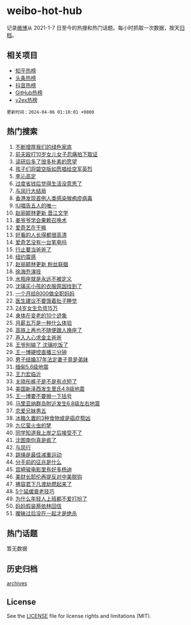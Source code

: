 # weibo-hot-hub

记录[微博](https://www.weibo.com)从 2021-1-7 日至今的热搜和热门话题。每小时抓取一次数据，按天[归档](archives)。

## 相关项目

- [知乎热榜](https://github.com/lonnyzhang423/zhihu-hot-hub)
- [头条热榜](https://github.com/lonnyzhang423/toutiao-hot-hub)
- [抖音热榜](https://github.com/lonnyzhang423/douyin-hot-hub)
- [GitHub热榜](https://github.com/lonnyzhang423/github-hot-hub)
- [v2ex热榜](https://github.com/lonnyzhang423/v2ex-hot-hub)


`更新时间：2024-04-06 01:10:01 +0800`

## 热门搜索

1. [不断增厚我们的绿色家底](https://m.weibo.cn/search?containerid=100103type%3D1%26t%3D10%26q%3D%23%E4%B8%8D%E6%96%AD%E5%A2%9E%E5%8E%9A%E6%88%91%E4%BB%AC%E7%9A%84%E7%BB%BF%E8%89%B2%E5%AE%B6%E5%BA%95%23&stream_entry_id=51&isnewpage=1&extparam=seat%3D1%26pos%3D0%26c_type%3D51%26cate%3D10103%26dgr%3D0%26stream_entry_id%3D51%26q%3D%2523%25E4%25B8%258D%25E6%2596%25AD%25E5%25A2%259E%25E5%258E%259A%25E6%2588%2591%25E4%25BB%25AC%25E7%259A%2584%25E7%25BB%25BF%25E8%2589%25B2%25E5%25AE%25B6%25E5%25BA%2595%2523%26filter_type%3Drealtimehot%26display_time%3D1712337000%26pre_seqid%3D171233700026601330926)
1. [前夫殴打10岁女儿女子忍痛拍下取证](https://m.weibo.cn/search?containerid=100103type%3D1%26t%3D10%26q%3D%23%E5%89%8D%E5%A4%AB%E6%AE%B4%E6%89%9310%E5%B2%81%E5%A5%B3%E5%84%BF%E5%A5%B3%E5%AD%90%E5%BF%8D%E7%97%9B%E6%8B%8D%E4%B8%8B%E5%8F%96%E8%AF%81%23&stream_entry_id=31&isnewpage=1&extparam=seat%3D1%26pos%3D0%26flag%3D2%26q%3D%2523%25E5%2589%258D%25E5%25A4%25AB%25E6%25AE%25B4%25E6%2589%259310%25E5%25B2%2581%25E5%25A5%25B3%25E5%2584%25BF%25E5%25A5%25B3%25E5%25AD%2590%25E5%25BF%258D%25E7%2597%259B%25E6%258B%258D%25E4%25B8%258B%25E5%258F%2596%25E8%25AF%2581%2523%26realpos%3D1%26band_rank%3D1%26c_type%3D31%26dgr%3D0%26cate%3D5001%26stream_entry_id%3D31%26lcate%3D5001%26filter_type%3Drealtimehot%26display_time%3D1712337000%26pre_seqid%3D171233700026601330926)
1. [读研后多了很多朴素的愿望](https://m.weibo.cn/search?containerid=100103type%3D1%26t%3D10%26q%3D%23%E8%AF%BB%E7%A0%94%E5%90%8E%E5%A4%9A%E4%BA%86%E5%BE%88%E5%A4%9A%E6%9C%B4%E7%B4%A0%E7%9A%84%E6%84%BF%E6%9C%9B%23&stream_entry_id=31&isnewpage=1&extparam=seat%3D1%26pos%3D1%26flag%3D2%26q%3D%2523%25E8%25AF%25BB%25E7%25A0%2594%25E5%2590%258E%25E5%25A4%259A%25E4%25BA%2586%25E5%25BE%2588%25E5%25A4%259A%25E6%259C%25B4%25E7%25B4%25A0%25E7%259A%2584%25E6%2584%25BF%25E6%259C%259B%2523%26realpos%3D2%26band_rank%3D2%26c_type%3D31%26dgr%3D0%26cate%3D5001%26stream_entry_id%3D31%26lcate%3D5001%26filter_type%3Drealtimehot%26display_time%3D1712337000%26pre_seqid%3D171233700026601330926)
1. [孩子们将碧空版如愿唱给空军英烈](https://m.weibo.cn/search?containerid=100103type%3D1%26t%3D10%26q%3D%23%E5%AD%A9%E5%AD%90%E4%BB%AC%E5%B0%86%E7%A2%A7%E7%A9%BA%E7%89%88%E5%A6%82%E6%84%BF%E5%94%B1%E7%BB%99%E7%A9%BA%E5%86%9B%E8%8B%B1%E7%83%88%23&stream_entry_id=31&isnewpage=1&extparam=seat%3D1%26pos%3D2%26flag%3D0%26q%3D%2523%25E5%25AD%25A9%25E5%25AD%2590%25E4%25BB%25AC%25E5%25B0%2586%25E7%25A2%25A7%25E7%25A9%25BA%25E7%2589%2588%25E5%25A6%2582%25E6%2584%25BF%25E5%2594%25B1%25E7%25BB%2599%25E7%25A9%25BA%25E5%2586%259B%25E8%258B%25B1%25E7%2583%2588%2523%26realpos%3D3%26band_rank%3D3%26c_type%3D31%26dgr%3D0%26cate%3D5001%26stream_entry_id%3D31%26lcate%3D5001%26filter_type%3Drealtimehot%26display_time%3D1712337000%26pre_seqid%3D171233700026601330926)
1. [李沁高定](https://m.weibo.cn/search?containerid=100103type%3D1%26t%3D10%26q%3D%E6%9D%8E%E6%B2%81%E9%AB%98%E5%AE%9A&stream_entry_id=31&isnewpage=1&extparam=seat%3D1%26pos%3D3%26flag%3D1%26q%3D%25E6%259D%258E%25E6%25B2%2581%25E9%25AB%2598%25E5%25AE%259A%26realpos%3D4%26band_rank%3D4%26c_type%3D31%26dgr%3D0%26cate%3D5001%26stream_entry_id%3D31%26lcate%3D5001%26filter_type%3Drealtimehot%26display_time%3D1712337000%26pre_seqid%3D171233700026601330926)
1. [过度省钱后觉得生活没意思了](https://m.weibo.cn/search?containerid=100103type%3D1%26t%3D10%26q%3D%23%E8%BF%87%E5%BA%A6%E7%9C%81%E9%92%B1%E5%90%8E%E8%A7%89%E5%BE%97%E7%94%9F%E6%B4%BB%E6%B2%A1%E6%84%8F%E6%80%9D%E4%BA%86%23&stream_entry_id=31&isnewpage=1&extparam=seat%3D1%26pos%3D4%26flag%3D2%26q%3D%2523%25E8%25BF%2587%25E5%25BA%25A6%25E7%259C%2581%25E9%2592%25B1%25E5%2590%258E%25E8%25A7%2589%25E5%25BE%2597%25E7%2594%259F%25E6%25B4%25BB%25E6%25B2%25A1%25E6%2584%258F%25E6%2580%259D%25E4%25BA%2586%2523%26realpos%3D5%26band_rank%3D5%26c_type%3D31%26dgr%3D0%26cate%3D5001%26stream_entry_id%3D31%26lcate%3D5001%26filter_type%3Drealtimehot%26display_time%3D1712337000%26pre_seqid%3D171233700026601330926)
1. [与凤行大结局](https://m.weibo.cn/search?containerid=100103type%3D1%26t%3D10%26q%3D%E4%B8%8E%E5%87%A4%E8%A1%8C%E5%A4%A7%E7%BB%93%E5%B1%80&stream_entry_id=31&isnewpage=1&extparam=seat%3D1%26pos%3D5%26flag%3D0%26q%3D%25E4%25B8%258E%25E5%2587%25A4%25E8%25A1%258C%25E5%25A4%25A7%25E7%25BB%2593%25E5%25B1%2580%26realpos%3D6%26band_rank%3D6%26c_type%3D31%26dgr%3D0%26cate%3D5001%26stream_entry_id%3D31%26lcate%3D5001%26filter_type%3Drealtimehot%26display_time%3D1712337000%26pre_seqid%3D171233700026601330926)
1. [香港发现首例人类感染猴疱疹病毒](https://m.weibo.cn/search?containerid=100103type%3D1%26t%3D10%26q%3D%23%E9%A6%99%E6%B8%AF%E5%8F%91%E7%8E%B0%E9%A6%96%E4%BE%8B%E4%BA%BA%E7%B1%BB%E6%84%9F%E6%9F%93%E7%8C%B4%E7%96%B1%E7%96%B9%E7%97%85%E6%AF%92%23&stream_entry_id=31&isnewpage=1&extparam=seat%3D1%26pos%3D6%26flag%3D2%26q%3D%2523%25E9%25A6%2599%25E6%25B8%25AF%25E5%258F%2591%25E7%258E%25B0%25E9%25A6%2596%25E4%25BE%258B%25E4%25BA%25BA%25E7%25B1%25BB%25E6%2584%259F%25E6%259F%2593%25E7%258C%25B4%25E7%2596%25B1%25E7%2596%25B9%25E7%2597%2585%25E6%25AF%2592%2523%26realpos%3D7%26band_rank%3D7%26c_type%3D31%26dgr%3D0%26cate%3D5001%26stream_entry_id%3D31%26lcate%3D5001%26filter_type%3Drealtimehot%26display_time%3D1712337000%26pre_seqid%3D171233700026601330926)
1. [IU唱告五人的唯一](https://m.weibo.cn/search?containerid=100103type%3D1%26t%3D10%26q%3D%23IU%E5%94%B1%E5%91%8A%E4%BA%94%E4%BA%BA%E7%9A%84%E5%94%AF%E4%B8%80%23&stream_entry_id=31&isnewpage=1&extparam=seat%3D1%26pos%3D7%26flag%3D2%26q%3D%2523IU%25E5%2594%25B1%25E5%2591%258A%25E4%25BA%2594%25E4%25BA%25BA%25E7%259A%2584%25E5%2594%25AF%25E4%25B8%2580%2523%26realpos%3D8%26band_rank%3D8%26c_type%3D31%26dgr%3D0%26cate%3D5001%26stream_entry_id%3D31%26lcate%3D5001%26filter_type%3Drealtimehot%26display_time%3D1712337000%26pre_seqid%3D171233700026601330926)
1. [赵丽颖林更新 晋江文学](https://m.weibo.cn/search?containerid=100103type%3D1%26t%3D10%26q%3D%E8%B5%B5%E4%B8%BD%E9%A2%96%E6%9E%97%E6%9B%B4%E6%96%B0+%E6%99%8B%E6%B1%9F%E6%96%87%E5%AD%A6&stream_entry_id=31&isnewpage=1&extparam=seat%3D1%26pos%3D8%26flag%3D0%26q%3D%25E8%25B5%25B5%25E4%25B8%25BD%25E9%25A2%2596%25E6%259E%2597%25E6%259B%25B4%25E6%2596%25B0%2520%25E6%2599%258B%25E6%25B1%259F%25E6%2596%2587%25E5%25AD%25A6%26realpos%3D9%26band_rank%3D9%26c_type%3D31%26dgr%3D0%26cate%3D5001%26stream_entry_id%3D31%26lcate%3D5001%26filter_type%3Drealtimehot%26display_time%3D1712337000%26pre_seqid%3D171233700026601330926)
1. [姜爷爷学会果赖召唤术](https://m.weibo.cn/search?containerid=100103type%3D1%26t%3D10%26q%3D%23%E5%A7%9C%E7%88%B7%E7%88%B7%E5%AD%A6%E4%BC%9A%E6%9E%9C%E8%B5%96%E5%8F%AC%E5%94%A4%E6%9C%AF%23&stream_entry_id=31&isnewpage=1&extparam=seat%3D1%26pos%3D9%26flag%3D32768%26q%3D%2523%25E5%25A7%259C%25E7%2588%25B7%25E7%2588%25B7%25E5%25AD%25A6%25E4%25BC%259A%25E6%259E%259C%25E8%25B5%2596%25E5%258F%25AC%25E5%2594%25A4%25E6%259C%25AF%2523%26realpos%3D10%26band_rank%3D10%26c_type%3D31%26dgr%3D0%26cate%3D5001%26stream_entry_id%3D31%26lcate%3D5001%26filter_type%3Drealtimehot%26display_time%3D1712337000%26pre_seqid%3D171233700026601330926)
1. [爱奇艺在干嘛](https://m.weibo.cn/search?containerid=100103type%3D1%26t%3D10%26q%3D%E7%88%B1%E5%A5%87%E8%89%BA%E5%9C%A8%E5%B9%B2%E5%98%9B&stream_entry_id=31&isnewpage=1&extparam=seat%3D1%26pos%3D10%26flag%3D2%26q%3D%25E7%2588%25B1%25E5%25A5%2587%25E8%2589%25BA%25E5%259C%25A8%25E5%25B9%25B2%25E5%2598%259B%26realpos%3D11%26band_rank%3D11%26c_type%3D31%26dgr%3D0%26cate%3D5001%26stream_entry_id%3D31%26lcate%3D5001%26filter_type%3Drealtimehot%26display_time%3D1712337000%26pre_seqid%3D171233700026601330926)
1. [好看的人长得都很高清](https://m.weibo.cn/search?containerid=100103type%3D1%26t%3D10%26q%3D%23%E5%A5%BD%E7%9C%8B%E7%9A%84%E4%BA%BA%E9%95%BF%E5%BE%97%E9%83%BD%E5%BE%88%E9%AB%98%E6%B8%85%23&stream_entry_id=31&isnewpage=1&extparam=seat%3D1%26pos%3D11%26flag%3D2%26q%3D%2523%25E5%25A5%25BD%25E7%259C%258B%25E7%259A%2584%25E4%25BA%25BA%25E9%2595%25BF%25E5%25BE%2597%25E9%2583%25BD%25E5%25BE%2588%25E9%25AB%2598%25E6%25B8%2585%2523%26realpos%3D12%26band_rank%3D12%26c_type%3D31%26dgr%3D0%26cate%3D5001%26stream_entry_id%3D31%26lcate%3D5001%26filter_type%3Drealtimehot%26display_time%3D1712337000%26pre_seqid%3D171233700026601330926)
1. [爱奇艺没有一台笔电吗](https://m.weibo.cn/search?containerid=100103type%3D1%26t%3D10%26q%3D%E7%88%B1%E5%A5%87%E8%89%BA%E6%B2%A1%E6%9C%89%E4%B8%80%E5%8F%B0%E7%AC%94%E7%94%B5%E5%90%97&stream_entry_id=31&isnewpage=1&extparam=seat%3D1%26pos%3D12%26flag%3D2%26q%3D%25E7%2588%25B1%25E5%25A5%2587%25E8%2589%25BA%25E6%25B2%25A1%25E6%259C%2589%25E4%25B8%2580%25E5%258F%25B0%25E7%25AC%2594%25E7%2594%25B5%25E5%2590%2597%26realpos%3D13%26band_rank%3D13%26c_type%3D31%26dgr%3D0%26cate%3D5001%26stream_entry_id%3D31%26lcate%3D5001%26filter_type%3Drealtimehot%26display_time%3D1712337000%26pre_seqid%3D171233700026601330926)
1. [行止要当爸爸了](https://m.weibo.cn/search?containerid=100103type%3D1%26t%3D10%26q%3D%23%E8%A1%8C%E6%AD%A2%E8%A6%81%E5%BD%93%E7%88%B8%E7%88%B8%E4%BA%86%23&stream_entry_id=31&isnewpage=1&extparam=seat%3D1%26pos%3D13%26flag%3D1%26q%3D%2523%25E8%25A1%258C%25E6%25AD%25A2%25E8%25A6%2581%25E5%25BD%2593%25E7%2588%25B8%25E7%2588%25B8%25E4%25BA%2586%2523%26realpos%3D14%26band_rank%3D14%26c_type%3D31%26dgr%3D0%26cate%3D5001%26stream_entry_id%3D31%26lcate%3D5001%26filter_type%3Drealtimehot%26display_time%3D1712337000%26pre_seqid%3D171233700026601330926)
1. [纽约震感](https://m.weibo.cn/search?containerid=100103type%3D1%26t%3D10%26q%3D%E7%BA%BD%E7%BA%A6%E9%9C%87%E6%84%9F&stream_entry_id=31&isnewpage=1&extparam=seat%3D1%26pos%3D14%26flag%3D0%26q%3D%25E7%25BA%25BD%25E7%25BA%25A6%25E9%259C%2587%25E6%2584%259F%26realpos%3D15%26band_rank%3D15%26c_type%3D31%26dgr%3D0%26cate%3D5001%26stream_entry_id%3D31%26lcate%3D5001%26filter_type%3Drealtimehot%26display_time%3D1712337000%26pre_seqid%3D171233700026601330926)
1. [赵丽颖林更新 粉丝联姻](https://m.weibo.cn/search?containerid=100103type%3D1%26t%3D10%26q%3D%E8%B5%B5%E4%B8%BD%E9%A2%96%E6%9E%97%E6%9B%B4%E6%96%B0+%E7%B2%89%E4%B8%9D%E8%81%94%E5%A7%BB&stream_entry_id=31&isnewpage=1&extparam=seat%3D1%26pos%3D15%26flag%3D0%26q%3D%25E8%25B5%25B5%25E4%25B8%25BD%25E9%25A2%2596%25E6%259E%2597%25E6%259B%25B4%25E6%2596%25B0%2520%25E7%25B2%2589%25E4%25B8%259D%25E8%2581%2594%25E5%25A7%25BB%26realpos%3D16%26band_rank%3D16%26c_type%3D31%26dgr%3D0%26cate%3D5001%26stream_entry_id%3D31%26lcate%3D5001%26filter_type%3Drealtimehot%26display_time%3D1712337000%26pre_seqid%3D171233700026601330926)
1. [徐海乔演技](https://m.weibo.cn/search?containerid=100103type%3D1%26t%3D10%26q%3D%E5%BE%90%E6%B5%B7%E4%B9%94%E6%BC%94%E6%8A%80&stream_entry_id=31&isnewpage=1&extparam=seat%3D1%26pos%3D16%26flag%3D2%26q%3D%25E5%25BE%2590%25E6%25B5%25B7%25E4%25B9%2594%25E6%25BC%2594%25E6%258A%2580%26realpos%3D17%26band_rank%3D17%26c_type%3D31%26dgr%3D0%26cate%3D5001%26stream_entry_id%3D31%26lcate%3D5001%26filter_type%3Drealtimehot%26display_time%3D1712337000%26pre_seqid%3D171233700026601330926)
1. [水瓶座就是永远不被定义](https://m.weibo.cn/search?containerid=100103type%3D1%26t%3D10%26q%3D%E6%B0%B4%E7%93%B6%E5%BA%A7%E5%B0%B1%E6%98%AF%E6%B0%B8%E8%BF%9C%E4%B8%8D%E8%A2%AB%E5%AE%9A%E4%B9%89&stream_entry_id=31&isnewpage=1&extparam=seat%3D1%26pos%3D17%26flag%3D0%26q%3D%25E6%25B0%25B4%25E7%2593%25B6%25E5%25BA%25A7%25E5%25B0%25B1%25E6%2598%25AF%25E6%25B0%25B8%25E8%25BF%259C%25E4%25B8%258D%25E8%25A2%25AB%25E5%25AE%259A%25E4%25B9%2589%26realpos%3D18%26band_rank%3D18%26c_type%3D31%26dgr%3D0%26cate%3D5001%26stream_entry_id%3D31%26lcate%3D5001%26filter_type%3Drealtimehot%26display_time%3D1712337000%26pre_seqid%3D171233700026601330926)
1. [沈璃买小孩的衣服原因找到了](https://m.weibo.cn/search?containerid=100103type%3D1%26t%3D10%26q%3D%23%E6%B2%88%E7%92%83%E4%B9%B0%E5%B0%8F%E5%AD%A9%E7%9A%84%E8%A1%A3%E6%9C%8D%E5%8E%9F%E5%9B%A0%E6%89%BE%E5%88%B0%E4%BA%86%23&stream_entry_id=31&isnewpage=1&extparam=seat%3D1%26pos%3D18%26flag%3D2%26q%3D%2523%25E6%25B2%2588%25E7%2592%2583%25E4%25B9%25B0%25E5%25B0%258F%25E5%25AD%25A9%25E7%259A%2584%25E8%25A1%25A3%25E6%259C%258D%25E5%258E%259F%25E5%259B%25A0%25E6%2589%25BE%25E5%2588%25B0%25E4%25BA%2586%2523%26realpos%3D19%26band_rank%3D19%26c_type%3D31%26dgr%3D0%26cate%3D5001%26stream_entry_id%3D31%26lcate%3D5001%26filter_type%3Drealtimehot%26display_time%3D1712337000%26pre_seqid%3D171233700026601330926)
1. [一个月给8000做全职妈妈](https://m.weibo.cn/search?containerid=100103type%3D1%26t%3D10%26q%3D%E4%B8%80%E4%B8%AA%E6%9C%88%E7%BB%998000%E5%81%9A%E5%85%A8%E8%81%8C%E5%A6%88%E5%A6%88&stream_entry_id=31&isnewpage=1&extparam=seat%3D1%26pos%3D19%26flag%3D0%26q%3D%25E4%25B8%2580%25E4%25B8%25AA%25E6%259C%2588%25E7%25BB%25998000%25E5%2581%259A%25E5%2585%25A8%25E8%2581%258C%25E5%25A6%2588%25E5%25A6%2588%26realpos%3D20%26band_rank%3D20%26c_type%3D31%26dgr%3D0%26cate%3D5001%26stream_entry_id%3D31%26lcate%3D5001%26filter_type%3Drealtimehot%26display_time%3D1712337000%26pre_seqid%3D171233700026601330926)
1. [医生建议不要饿着肚子睡觉](https://m.weibo.cn/search?containerid=100103type%3D1%26t%3D10%26q%3D%23%E5%8C%BB%E7%94%9F%E5%BB%BA%E8%AE%AE%E4%B8%8D%E8%A6%81%E9%A5%BF%E7%9D%80%E8%82%9A%E5%AD%90%E7%9D%A1%E8%A7%89%23&stream_entry_id=31&isnewpage=1&extparam=seat%3D1%26pos%3D20%26flag%3D0%26q%3D%2523%25E5%258C%25BB%25E7%2594%259F%25E5%25BB%25BA%25E8%25AE%25AE%25E4%25B8%258D%25E8%25A6%2581%25E9%25A5%25BF%25E7%259D%2580%25E8%2582%259A%25E5%25AD%2590%25E7%259D%25A1%25E8%25A7%2589%2523%26realpos%3D21%26band_rank%3D21%26c_type%3D31%26dgr%3D0%26cate%3D5001%26stream_entry_id%3D31%26lcate%3D5001%26filter_type%3Drealtimehot%26display_time%3D1712337000%26pre_seqid%3D171233700026601330926)
1. [24岁女生负债15万](https://m.weibo.cn/search?containerid=100103type%3D1%26t%3D10%26q%3D%2324%E5%B2%81%E5%A5%B3%E7%94%9F%E8%B4%9F%E5%80%BA15%E4%B8%87%23&stream_entry_id=31&isnewpage=1&extparam=seat%3D1%26pos%3D21%26flag%3D0%26q%3D%252324%25E5%25B2%2581%25E5%25A5%25B3%25E7%2594%259F%25E8%25B4%259F%25E5%2580%25BA15%25E4%25B8%2587%2523%26realpos%3D22%26band_rank%3D22%26c_type%3D31%26dgr%3D0%26cate%3D5001%26stream_entry_id%3D31%26lcate%3D5001%26filter_type%3Drealtimehot%26display_time%3D1712337000%26pre_seqid%3D171233700026601330926)
1. [身体在变老的10个迹象](https://m.weibo.cn/search?containerid=100103type%3D1%26t%3D10%26q%3D%23%E8%BA%AB%E4%BD%93%E5%9C%A8%E5%8F%98%E8%80%81%E7%9A%8410%E4%B8%AA%E8%BF%B9%E8%B1%A1%23&stream_entry_id=31&isnewpage=1&extparam=seat%3D1%26pos%3D22%26flag%3D1%26q%3D%2523%25E8%25BA%25AB%25E4%25BD%2593%25E5%259C%25A8%25E5%258F%2598%25E8%2580%2581%25E7%259A%258410%25E4%25B8%25AA%25E8%25BF%25B9%25E8%25B1%25A1%2523%26realpos%3D23%26band_rank%3D23%26c_type%3D31%26dgr%3D0%26cate%3D5001%26stream_entry_id%3D31%26lcate%3D5001%26filter_type%3Drealtimehot%26display_time%3D1712337000%26pre_seqid%3D171233700026601330926)
1. [月薪五万是一种什么体验](https://m.weibo.cn/search?containerid=100103type%3D1%26t%3D10%26q%3D%23%E6%9C%88%E8%96%AA%E4%BA%94%E4%B8%87%E6%98%AF%E4%B8%80%E7%A7%8D%E4%BB%80%E4%B9%88%E4%BD%93%E9%AA%8C%23&stream_entry_id=31&isnewpage=1&extparam=seat%3D1%26pos%3D23%26flag%3D0%26q%3D%2523%25E6%259C%2588%25E8%2596%25AA%25E4%25BA%2594%25E4%25B8%2587%25E6%2598%25AF%25E4%25B8%2580%25E7%25A7%258D%25E4%25BB%2580%25E4%25B9%2588%25E4%25BD%2593%25E9%25AA%258C%2523%26realpos%3D24%26band_rank%3D24%26c_type%3D31%26dgr%3D0%26cate%3D5001%26stream_entry_id%3D31%26lcate%3D5001%26filter_type%3Drealtimehot%26display_time%3D1712337000%26pre_seqid%3D171233700026601330926)
1. [高铁上再也不随便跟人换座了](https://m.weibo.cn/search?containerid=100103type%3D1%26t%3D10%26q%3D%23%E9%AB%98%E9%93%81%E4%B8%8A%E5%86%8D%E4%B9%9F%E4%B8%8D%E9%9A%8F%E4%BE%BF%E8%B7%9F%E4%BA%BA%E6%8D%A2%E5%BA%A7%E4%BA%86%23&stream_entry_id=31&isnewpage=1&extparam=seat%3D1%26pos%3D24%26flag%3D0%26q%3D%2523%25E9%25AB%2598%25E9%2593%2581%25E4%25B8%258A%25E5%2586%258D%25E4%25B9%259F%25E4%25B8%258D%25E9%259A%258F%25E4%25BE%25BF%25E8%25B7%259F%25E4%25BA%25BA%25E6%258D%25A2%25E5%25BA%25A7%25E4%25BA%2586%2523%26realpos%3D25%26band_rank%3D25%26c_type%3D31%26dgr%3D0%26cate%3D5001%26stream_entry_id%3D31%26lcate%3D5001%26filter_type%3Drealtimehot%26display_time%3D1712337000%26pre_seqid%3D171233700026601330926)
1. [声入人心求金主爸爸](https://m.weibo.cn/search?containerid=100103type%3D1%26t%3D10%26q%3D%23%E5%A3%B0%E5%85%A5%E4%BA%BA%E5%BF%83%E6%B1%82%E9%87%91%E4%B8%BB%E7%88%B8%E7%88%B8%23&stream_entry_id=31&isnewpage=1&extparam=seat%3D1%26pos%3D25%26flag%3D0%26q%3D%2523%25E5%25A3%25B0%25E5%2585%25A5%25E4%25BA%25BA%25E5%25BF%2583%25E6%25B1%2582%25E9%2587%2591%25E4%25B8%25BB%25E7%2588%25B8%25E7%2588%25B8%2523%26realpos%3D26%26band_rank%3D26%26c_type%3D31%26dgr%3D0%26cate%3D5001%26stream_entry_id%3D31%26lcate%3D5001%26filter_type%3Drealtimehot%26display_time%3D1712337000%26pre_seqid%3D171233700026601330926)
1. [王爷别输了 沈璃吃饭了](https://m.weibo.cn/search?containerid=100103type%3D1%26t%3D10%26q%3D%E7%8E%8B%E7%88%B7%E5%88%AB%E8%BE%93%E4%BA%86+%E6%B2%88%E7%92%83%E5%90%83%E9%A5%AD%E4%BA%86&stream_entry_id=31&isnewpage=1&extparam=seat%3D1%26pos%3D26%26flag%3D0%26q%3D%25E7%258E%258B%25E7%2588%25B7%25E5%2588%25AB%25E8%25BE%2593%25E4%25BA%2586%2520%25E6%25B2%2588%25E7%2592%2583%25E5%2590%2583%25E9%25A5%25AD%25E4%25BA%2586%26realpos%3D27%26band_rank%3D27%26c_type%3D31%26dgr%3D0%26cate%3D5001%26stream_entry_id%3D31%26lcate%3D5001%26filter_type%3Drealtimehot%26display_time%3D1712337000%26pre_seqid%3D171233700026601330926)
1. [王一博硬控直播三分钟](https://m.weibo.cn/search?containerid=100103type%3D1%26t%3D10%26q%3D%23%E7%8E%8B%E4%B8%80%E5%8D%9A%E7%A1%AC%E6%8E%A7%E7%9B%B4%E6%92%AD%E4%B8%89%E5%88%86%E9%92%9F%23&stream_entry_id=31&isnewpage=1&extparam=seat%3D1%26pos%3D27%26flag%3D0%26q%3D%2523%25E7%258E%258B%25E4%25B8%2580%25E5%258D%259A%25E7%25A1%25AC%25E6%258E%25A7%25E7%259B%25B4%25E6%2592%25AD%25E4%25B8%2589%25E5%2588%2586%25E9%2592%259F%2523%26realpos%3D28%26band_rank%3D28%26c_type%3D31%26dgr%3D0%26cate%3D5001%26stream_entry_id%3D31%26lcate%3D5001%26filter_type%3Drealtimehot%26display_time%3D1712337000%26pre_seqid%3D171233700026601330926)
1. [男子结婚37年法定妻子竟是弟妹](https://m.weibo.cn/search?containerid=100103type%3D1%26t%3D10%26q%3D%23%E7%94%B7%E5%AD%90%E7%BB%93%E5%A9%9A37%E5%B9%B4%E6%B3%95%E5%AE%9A%E5%A6%BB%E5%AD%90%E7%AB%9F%E6%98%AF%E5%BC%9F%E5%A6%B9%23&stream_entry_id=31&isnewpage=1&extparam=seat%3D1%26pos%3D28%26flag%3D0%26q%3D%2523%25E7%2594%25B7%25E5%25AD%2590%25E7%25BB%2593%25E5%25A9%259A37%25E5%25B9%25B4%25E6%25B3%2595%25E5%25AE%259A%25E5%25A6%25BB%25E5%25AD%2590%25E7%25AB%259F%25E6%2598%25AF%25E5%25BC%259F%25E5%25A6%25B9%2523%26realpos%3D29%26band_rank%3D29%26c_type%3D31%26dgr%3D0%26cate%3D5001%26stream_entry_id%3D31%26lcate%3D5001%26filter_type%3Drealtimehot%26display_time%3D1712337000%26pre_seqid%3D171233700026601330926)
1. [缅甸5.6级地震](https://m.weibo.cn/search?containerid=100103type%3D1%26t%3D10%26q%3D%23%E7%BC%85%E7%94%B85.6%E7%BA%A7%E5%9C%B0%E9%9C%87%23&stream_entry_id=31&isnewpage=1&extparam=seat%3D1%26pos%3D29%26flag%3D0%26q%3D%2523%25E7%25BC%2585%25E7%2594%25B85.6%25E7%25BA%25A7%25E5%259C%25B0%25E9%259C%2587%2523%26realpos%3D30%26band_rank%3D30%26c_type%3D31%26dgr%3D0%26cate%3D5001%26stream_entry_id%3D31%26lcate%3D5001%26filter_type%3Drealtimehot%26display_time%3D1712337000%26pre_seqid%3D171233700026601330926)
1. [王力宏临沂](https://m.weibo.cn/search?containerid=100103type%3D1%26t%3D10%26q%3D%23%E7%8E%8B%E5%8A%9B%E5%AE%8F%E4%B8%B4%E6%B2%82%23&stream_entry_id=31&isnewpage=1&extparam=seat%3D1%26pos%3D30%26flag%3D0%26q%3D%2523%25E7%258E%258B%25E5%258A%259B%25E5%25AE%258F%25E4%25B8%25B4%25E6%25B2%2582%2523%26realpos%3D31%26band_rank%3D31%26c_type%3D31%26dgr%3D0%26cate%3D5001%26stream_entry_id%3D31%26lcate%3D5001%26filter_type%3Drealtimehot%26display_time%3D1712337000%26pre_seqid%3D171233700026601330926)
1. [关晓彤裤子是不是有点短了](https://m.weibo.cn/search?containerid=100103type%3D1%26t%3D10%26q%3D%23%E5%85%B3%E6%99%93%E5%BD%A4%E8%A3%A4%E5%AD%90%E6%98%AF%E4%B8%8D%E6%98%AF%E6%9C%89%E7%82%B9%E7%9F%AD%E4%BA%86%23&stream_entry_id=31&isnewpage=1&extparam=seat%3D1%26pos%3D31%26flag%3D0%26q%3D%2523%25E5%2585%25B3%25E6%2599%2593%25E5%25BD%25A4%25E8%25A3%25A4%25E5%25AD%2590%25E6%2598%25AF%25E4%25B8%258D%25E6%2598%25AF%25E6%259C%2589%25E7%2582%25B9%25E7%259F%25AD%25E4%25BA%2586%2523%26realpos%3D32%26band_rank%3D32%26c_type%3D31%26dgr%3D0%26cate%3D5001%26stream_entry_id%3D31%26lcate%3D5001%26filter_type%3Drealtimehot%26display_time%3D1712337000%26pre_seqid%3D171233700026601330926)
1. [美国新泽西发生里氏4.8级地震](https://m.weibo.cn/search?containerid=100103type%3D1%26t%3D10%26q%3D%23%E7%BE%8E%E5%9B%BD%E6%96%B0%E6%B3%BD%E8%A5%BF%E5%8F%91%E7%94%9F%E9%87%8C%E6%B0%8F4.8%E7%BA%A7%E5%9C%B0%E9%9C%87%23&stream_entry_id=31&isnewpage=1&extparam=seat%3D1%26pos%3D32%26flag%3D0%26q%3D%2523%25E7%25BE%258E%25E5%259B%25BD%25E6%2596%25B0%25E6%25B3%25BD%25E8%25A5%25BF%25E5%258F%2591%25E7%2594%259F%25E9%2587%258C%25E6%25B0%258F4.8%25E7%25BA%25A7%25E5%259C%25B0%25E9%259C%2587%2523%26realpos%3D33%26band_rank%3D33%26c_type%3D31%26dgr%3D0%26cate%3D5001%26stream_entry_id%3D31%26lcate%3D5001%26filter_type%3Drealtimehot%26display_time%3D1712337000%26pre_seqid%3D171233700026601330926)
1. [王一博要不要擦一下括号](https://m.weibo.cn/search?containerid=100103type%3D1%26t%3D10%26q%3D%23%E7%8E%8B%E4%B8%80%E5%8D%9A%E8%A6%81%E4%B8%8D%E8%A6%81%E6%93%A6%E4%B8%80%E4%B8%8B%E6%8B%AC%E5%8F%B7%23&stream_entry_id=31&isnewpage=1&extparam=seat%3D1%26pos%3D33%26flag%3D0%26q%3D%2523%25E7%258E%258B%25E4%25B8%2580%25E5%258D%259A%25E8%25A6%2581%25E4%25B8%258D%25E8%25A6%2581%25E6%2593%25A6%25E4%25B8%2580%25E4%25B8%258B%25E6%258B%25AC%25E5%258F%25B7%2523%26realpos%3D34%26band_rank%3D34%26c_type%3D31%26dgr%3D0%26cate%3D5001%26stream_entry_id%3D31%26lcate%3D5001%26filter_type%3Drealtimehot%26display_time%3D1712337000%26pre_seqid%3D171233700026601330926)
1. [马里亚纳群岛附近发生6.8级左右地震](https://m.weibo.cn/search?containerid=100103type%3D1%26t%3D10%26q%3D%23%E9%A9%AC%E9%87%8C%E4%BA%9A%E7%BA%B3%E7%BE%A4%E5%B2%9B%E9%99%84%E8%BF%91%E5%8F%91%E7%94%9F6.8%E7%BA%A7%E5%B7%A6%E5%8F%B3%E5%9C%B0%E9%9C%87%23&stream_entry_id=31&isnewpage=1&extparam=seat%3D1%26pos%3D34%26flag%3D1%26q%3D%2523%25E9%25A9%25AC%25E9%2587%258C%25E4%25BA%259A%25E7%25BA%25B3%25E7%25BE%25A4%25E5%25B2%259B%25E9%2599%2584%25E8%25BF%2591%25E5%258F%2591%25E7%2594%259F6.8%25E7%25BA%25A7%25E5%25B7%25A6%25E5%258F%25B3%25E5%259C%25B0%25E9%259C%2587%2523%26realpos%3D35%26band_rank%3D35%26c_type%3D31%26dgr%3D0%26cate%3D5001%26stream_entry_id%3D31%26lcate%3D5001%26filter_type%3Drealtimehot%26display_time%3D1712337000%26pre_seqid%3D171233700026601330926)
1. [恋爱兄妹男五](https://m.weibo.cn/search?containerid=100103type%3D1%26t%3D10%26q%3D%23%E6%81%8B%E7%88%B1%E5%85%84%E5%A6%B9%E7%94%B7%E4%BA%94%23&stream_entry_id=31&isnewpage=1&extparam=seat%3D1%26pos%3D35%26flag%3D0%26q%3D%2523%25E6%2581%258B%25E7%2588%25B1%25E5%2585%2584%25E5%25A6%25B9%25E7%2594%25B7%25E4%25BA%2594%2523%26realpos%3D36%26band_rank%3D36%26c_type%3D31%26dgr%3D0%26cate%3D5001%26stream_entry_id%3D31%26lcate%3D5001%26filter_type%3Drealtimehot%26display_time%3D1712337000%26pre_seqid%3D171233700026601330926)
1. [冰箱久置的3种食物或是癌症帮凶](https://m.weibo.cn/search?containerid=100103type%3D1%26t%3D10%26q%3D%23%E5%86%B0%E7%AE%B1%E4%B9%85%E7%BD%AE%E7%9A%843%E7%A7%8D%E9%A3%9F%E7%89%A9%E6%88%96%E6%98%AF%E7%99%8C%E7%97%87%E5%B8%AE%E5%87%B6%23&stream_entry_id=31&isnewpage=1&extparam=seat%3D1%26pos%3D36%26flag%3D0%26q%3D%2523%25E5%2586%25B0%25E7%25AE%25B1%25E4%25B9%2585%25E7%25BD%25AE%25E7%259A%25843%25E7%25A7%258D%25E9%25A3%259F%25E7%2589%25A9%25E6%2588%2596%25E6%2598%25AF%25E7%2599%258C%25E7%2597%2587%25E5%25B8%25AE%25E5%2587%25B6%2523%26realpos%3D37%26band_rank%3D37%26c_type%3D31%26dgr%3D0%26cate%3D5001%26stream_entry_id%3D31%26lcate%3D5001%26filter_type%3Drealtimehot%26display_time%3D1712337000%26pre_seqid%3D171233700026601330926)
1. [九亿萤火虫的梦](https://m.weibo.cn/search?containerid=100103type%3D1%26t%3D10%26q%3D%E4%B9%9D%E4%BA%BF%E8%90%A4%E7%81%AB%E8%99%AB%E7%9A%84%E6%A2%A6&stream_entry_id=31&isnewpage=1&extparam=seat%3D1%26pos%3D37%26flag%3D0%26q%3D%25E4%25B9%259D%25E4%25BA%25BF%25E8%2590%25A4%25E7%2581%25AB%25E8%2599%25AB%25E7%259A%2584%25E6%25A2%25A6%26realpos%3D38%26band_rank%3D38%26c_type%3D31%26dgr%3D0%26cate%3D5001%26stream_entry_id%3D31%26lcate%3D5001%26filter_type%3Drealtimehot%26display_time%3D1712337000%26pre_seqid%3D171233700026601330926)
1. [同学知道我上岸之后接受不了](https://m.weibo.cn/search?containerid=100103type%3D1%26t%3D10%26q%3D%23%E5%90%8C%E5%AD%A6%E7%9F%A5%E9%81%93%E6%88%91%E4%B8%8A%E5%B2%B8%E4%B9%8B%E5%90%8E%E6%8E%A5%E5%8F%97%E4%B8%8D%E4%BA%86%23&stream_entry_id=31&isnewpage=1&extparam=seat%3D1%26pos%3D38%26flag%3D0%26q%3D%2523%25E5%2590%258C%25E5%25AD%25A6%25E7%259F%25A5%25E9%2581%2593%25E6%2588%2591%25E4%25B8%258A%25E5%25B2%25B8%25E4%25B9%258B%25E5%2590%258E%25E6%258E%25A5%25E5%258F%2597%25E4%25B8%258D%25E4%25BA%2586%2523%26realpos%3D39%26band_rank%3D39%26c_type%3D31%26dgr%3D0%26cate%3D5001%26stream_entry_id%3D31%26lcate%3D5001%26filter_type%3Drealtimehot%26display_time%3D1712337000%26pre_seqid%3D171233700026601330926)
1. [沈图南你真是疯了](https://m.weibo.cn/search?containerid=100103type%3D1%26t%3D10%26q%3D%E6%B2%88%E5%9B%BE%E5%8D%97%E4%BD%A0%E7%9C%9F%E6%98%AF%E7%96%AF%E4%BA%86&stream_entry_id=31&isnewpage=1&extparam=seat%3D1%26pos%3D39%26flag%3D0%26q%3D%25E6%25B2%2588%25E5%259B%25BE%25E5%258D%2597%25E4%25BD%25A0%25E7%259C%259F%25E6%2598%25AF%25E7%2596%25AF%25E4%25BA%2586%26realpos%3D40%26band_rank%3D40%26c_type%3D31%26dgr%3D0%26cate%3D5001%26stream_entry_id%3D31%26lcate%3D5001%26filter_type%3Drealtimehot%26display_time%3D1712337000%26pre_seqid%3D171233700026601330926)
1. [与凤行](https://m.weibo.cn/search?containerid=100103type%3D1%26t%3D10%26q%3D%E4%B8%8E%E5%87%A4%E8%A1%8C&stream_entry_id=31&isnewpage=1&extparam=seat%3D1%26pos%3D40%26flag%3D0%26q%3D%25E4%25B8%258E%25E5%2587%25A4%25E8%25A1%258C%26realpos%3D41%26band_rank%3D41%26c_type%3D31%26dgr%3D0%26cate%3D5001%26stream_entry_id%3D31%26lcate%3D5001%26filter_type%3Drealtimehot%26display_time%3D1712337000%26pre_seqid%3D171233700026601330926)
1. [跳绳是最佳减重运动](https://m.weibo.cn/search?containerid=100103type%3D1%26t%3D10%26q%3D%23%E8%B7%B3%E7%BB%B3%E6%98%AF%E6%9C%80%E4%BD%B3%E5%87%8F%E9%87%8D%E8%BF%90%E5%8A%A8%23&stream_entry_id=31&isnewpage=1&extparam=seat%3D1%26pos%3D41%26flag%3D0%26q%3D%2523%25E8%25B7%25B3%25E7%25BB%25B3%25E6%2598%25AF%25E6%259C%2580%25E4%25BD%25B3%25E5%2587%258F%25E9%2587%258D%25E8%25BF%2590%25E5%258A%25A8%2523%26realpos%3D42%26band_rank%3D42%26c_type%3D31%26dgr%3D0%26cate%3D5001%26stream_entry_id%3D31%26lcate%3D5001%26filter_type%3Drealtimehot%26display_time%3D1712337000%26pre_seqid%3D171233700026601330926)
1. [分手前的征兆是什么](https://m.weibo.cn/search?containerid=100103type%3D1%26t%3D10%26q%3D%23%E5%88%86%E6%89%8B%E5%89%8D%E7%9A%84%E5%BE%81%E5%85%86%E6%98%AF%E4%BB%80%E4%B9%88%23&stream_entry_id=31&isnewpage=1&extparam=seat%3D1%26pos%3D42%26flag%3D0%26q%3D%2523%25E5%2588%2586%25E6%2589%258B%25E5%2589%258D%25E7%259A%2584%25E5%25BE%2581%25E5%2585%2586%25E6%2598%25AF%25E4%25BB%2580%25E4%25B9%2588%2523%26realpos%3D43%26band_rank%3D43%26c_type%3D31%26dgr%3D0%26cate%3D5001%26stream_entry_id%3D31%26lcate%3D5001%26filter_type%3Drealtimehot%26display_time%3D1712337000%26pre_seqid%3D171233700026601330926)
1. [宫崎骏电影里有好多杨迪](https://m.weibo.cn/search?containerid=100103type%3D1%26t%3D10%26q%3D%23%E5%AE%AB%E5%B4%8E%E9%AA%8F%E7%94%B5%E5%BD%B1%E9%87%8C%E6%9C%89%E5%A5%BD%E5%A4%9A%E6%9D%A8%E8%BF%AA%23&stream_entry_id=31&isnewpage=1&extparam=seat%3D1%26pos%3D43%26flag%3D1%26q%3D%2523%25E5%25AE%25AB%25E5%25B4%258E%25E9%25AA%258F%25E7%2594%25B5%25E5%25BD%25B1%25E9%2587%258C%25E6%259C%2589%25E5%25A5%25BD%25E5%25A4%259A%25E6%259D%25A8%25E8%25BF%25AA%2523%26realpos%3D44%26band_rank%3D44%26c_type%3D31%26dgr%3D0%26cate%3D5001%26stream_entry_id%3D31%26lcate%3D5001%26filter_type%3Drealtimehot%26display_time%3D1712337000%26pre_seqid%3D171233700026601330926)
1. [美财长耶伦再提反对中美脱钩](https://m.weibo.cn/search?containerid=100103type%3D1%26t%3D10%26q%3D%23%E7%BE%8E%E8%B4%A2%E9%95%BF%E8%80%B6%E4%BC%A6%E5%86%8D%E6%8F%90%E5%8F%8D%E5%AF%B9%E4%B8%AD%E7%BE%8E%E8%84%B1%E9%92%A9%23&stream_entry_id=31&isnewpage=1&extparam=seat%3D1%26pos%3D44%26flag%3D0%26q%3D%2523%25E7%25BE%258E%25E8%25B4%25A2%25E9%2595%25BF%25E8%2580%25B6%25E4%25BC%25A6%25E5%2586%258D%25E6%258F%2590%25E5%258F%258D%25E5%25AF%25B9%25E4%25B8%25AD%25E7%25BE%258E%25E8%2584%25B1%25E9%2592%25A9%2523%26realpos%3D45%26band_rank%3D45%26c_type%3D31%26dgr%3D0%26cate%3D5001%26stream_entry_id%3D31%26lcate%3D5001%26filter_type%3Drealtimehot%26display_time%3D1712337000%26pre_seqid%3D171233700026601330926)
1. [拂容君下凡渡劫燃起来了](https://m.weibo.cn/search?containerid=100103type%3D1%26t%3D10%26q%3D%E6%8B%82%E5%AE%B9%E5%90%9B%E4%B8%8B%E5%87%A1%E6%B8%A1%E5%8A%AB%E7%87%83%E8%B5%B7%E6%9D%A5%E4%BA%86&stream_entry_id=31&isnewpage=1&extparam=seat%3D1%26pos%3D45%26flag%3D0%26q%3D%25E6%258B%2582%25E5%25AE%25B9%25E5%2590%259B%25E4%25B8%258B%25E5%2587%25A1%25E6%25B8%25A1%25E5%258A%25AB%25E7%2587%2583%25E8%25B5%25B7%25E6%259D%25A5%25E4%25BA%2586%26realpos%3D46%26band_rank%3D46%26c_type%3D31%26dgr%3D0%26cate%3D5001%26stream_entry_id%3D31%26lcate%3D5001%26filter_type%3Drealtimehot%26display_time%3D1712337000%26pre_seqid%3D171233700026601330926)
1. [5个延缓衰老技巧](https://m.weibo.cn/search?containerid=100103type%3D1%26t%3D10%26q%3D%235%E4%B8%AA%E5%BB%B6%E7%BC%93%E8%A1%B0%E8%80%81%E6%8A%80%E5%B7%A7%23&stream_entry_id=31&isnewpage=1&extparam=seat%3D1%26pos%3D46%26flag%3D1%26q%3D%25235%25E4%25B8%25AA%25E5%25BB%25B6%25E7%25BC%2593%25E8%25A1%25B0%25E8%2580%2581%25E6%258A%2580%25E5%25B7%25A7%2523%26realpos%3D47%26band_rank%3D47%26c_type%3D31%26dgr%3D0%26cate%3D5001%26stream_entry_id%3D31%26lcate%3D5001%26filter_type%3Drealtimehot%26display_time%3D1712337000%26pre_seqid%3D171233700026601330926)
1. [为什么年轻人上班都不爱打扮了](https://m.weibo.cn/search?containerid=100103type%3D1%26t%3D10%26q%3D%23%E4%B8%BA%E4%BB%80%E4%B9%88%E5%B9%B4%E8%BD%BB%E4%BA%BA%E4%B8%8A%E7%8F%AD%E9%83%BD%E4%B8%8D%E7%88%B1%E6%89%93%E6%89%AE%E4%BA%86%23&stream_entry_id=31&isnewpage=1&extparam=seat%3D1%26pos%3D47%26flag%3D0%26q%3D%2523%25E4%25B8%25BA%25E4%25BB%2580%25E4%25B9%2588%25E5%25B9%25B4%25E8%25BD%25BB%25E4%25BA%25BA%25E4%25B8%258A%25E7%258F%25AD%25E9%2583%25BD%25E4%25B8%258D%25E7%2588%25B1%25E6%2589%2593%25E6%2589%25AE%25E4%25BA%2586%2523%26realpos%3D48%26band_rank%3D48%26c_type%3D31%26dgr%3D0%26cate%3D5001%26stream_entry_id%3D31%26lcate%3D5001%26filter_type%3Drealtimehot%26display_time%3D1712337000%26pre_seqid%3D171233700026601330926)
1. [妈妈假装蔡依林回信](https://m.weibo.cn/search?containerid=100103type%3D1%26t%3D10%26q%3D%23%E5%A6%88%E5%A6%88%E5%81%87%E8%A3%85%E8%94%A1%E4%BE%9D%E6%9E%97%E5%9B%9E%E4%BF%A1%23&stream_entry_id=31&isnewpage=1&extparam=seat%3D1%26pos%3D48%26flag%3D1%26q%3D%2523%25E5%25A6%2588%25E5%25A6%2588%25E5%2581%2587%25E8%25A3%2585%25E8%2594%25A1%25E4%25BE%259D%25E6%259E%2597%25E5%259B%259E%25E4%25BF%25A1%2523%26realpos%3D49%26band_rank%3D49%26c_type%3D31%26dgr%3D0%26cate%3D5001%26stream_entry_id%3D31%26lcate%3D5001%26filter_type%3Drealtimehot%26display_time%3D1712337000%26pre_seqid%3D171233700026601330926)
1. [暧昧过后没在一起才是绝杀](https://m.weibo.cn/search?containerid=100103type%3D1%26t%3D10%26q%3D%23%E6%9A%A7%E6%98%A7%E8%BF%87%E5%90%8E%E6%B2%A1%E5%9C%A8%E4%B8%80%E8%B5%B7%E6%89%8D%E6%98%AF%E7%BB%9D%E6%9D%80%23&stream_entry_id=31&isnewpage=1&extparam=seat%3D1%26pos%3D49%26flag%3D0%26q%3D%2523%25E6%259A%25A7%25E6%2598%25A7%25E8%25BF%2587%25E5%2590%258E%25E6%25B2%25A1%25E5%259C%25A8%25E4%25B8%2580%25E8%25B5%25B7%25E6%2589%258D%25E6%2598%25AF%25E7%25BB%259D%25E6%259D%2580%2523%26realpos%3D50%26band_rank%3D50%26c_type%3D31%26dgr%3D0%26cate%3D5001%26stream_entry_id%3D31%26lcate%3D5001%26filter_type%3Drealtimehot%26display_time%3D1712337000%26pre_seqid%3D171233700026601330926)

## 热门话题

暂无数据

## 历史归档

[archives](archives)

## License

See the [LICENSE](LICENSE) file for license rights and limitations (MIT).
